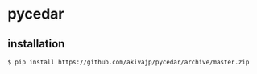 # pycedar

## installation

```shell
$ pip install https://github.com/akivajp/pycedar/archive/master.zip
```
